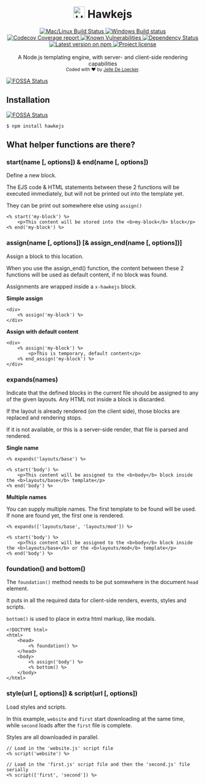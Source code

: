 <h1 align="center">
  <img src="https://protoblast.develry.be/media/static/hawkejs-small.png" width=30 alt="Hawkejs logo"/>
  <b>Hawkejs</b>
</h1>
<div align="center">
  <!-- CI - TravisCI -->
  <a href="https://travis-ci.org/skerit/hawkejs">
    <img src="https://travis-ci.org/skerit/hawkejs.svg?branch=master" alt="Mac/Linux Build Status" />
  </a>

  <!-- CI - AppVeyor -->
  <a href="https://ci.appveyor.com/project/skerit/hawkejs">
    <img src="https://img.shields.io/appveyor/ci/skerit/hawkejs/master.svg?label=Windows" alt="Windows Build status" />
  </a>

  <!-- Coverage - Codecov -->
  <a href="https://codecov.io/gh/skerit/hawkejs">
    <img src="https://img.shields.io/codecov/c/github/skerit/hawkejs/master.svg" alt="Codecov Coverage report" />
  </a>

  <!-- DM - Snyk -->
  <a href="https://snyk.io/test/github/skerit/hawkejs?targetFile=package.json">
    <img src="https://snyk.io/test/github/skerit/hawkejs/badge.svg?targetFile=package.json" alt="Known Vulnerabilities" />
  </a>

  <!-- DM - David -->
  <a href="https://david-dm.org/skerit/hawkejs">
    <img src="https://david-dm.org/skerit/hawkejs/status.svg" alt="Dependency Status" />
  </a>
</div>

<div align="center">
  <!-- Version - npm -->
  <a href="https://www.npmjs.com/package/hawkejs">
    <img src="https://img.shields.io/npm/v/hawkejs.svg" alt="Latest version on npm" />
  </a>

  <!-- License - MIT -->
  <a href="https://github.com/skerit/hawkejs#license">
    <img src="https://img.shields.io/github/license/skerit/hawkejs.svg" alt="Project license" />
  </a>
</div>
<br>
<div align="center">
  A Node.js templating engine, with server- and client-side rendering capabilities
</div>
<div align="center">
  <sub>
    Coded with ❤️ by <a href="#authors">Jelle De Loecker</a>.
  </sub>
</div>



[![FOSSA Status](https://app.fossa.io/api/projects/git%2Bgithub.com%2Fskerit%2Fhawkejs.svg?type=large)](https://app.fossa.io/projects/git%2Bgithub.com%2Fskerit%2Fhawkejs?ref=badge_large)

## Installation
[![FOSSA Status](https://app.fossa.io/api/projects/git%2Bgithub.com%2Fskerit%2Fhawkejs.svg?type=shield)](https://app.fossa.io/projects/git%2Bgithub.com%2Fskerit%2Fhawkejs?ref=badge_shield)


    $ npm install hawkejs

## What helper functions are there?

### start(name [, options]) & end(name [, options])

Define a new block.

The EJS code & HTML statements between these 2 functions will be executed immediately, but will not be printed out into the template yet.

They can be print out somewhere else using `assign()`

```ejs
<% start('my-block') %>
	<p>This content will be stored into the <b>my-block</b> block</p>
<% end('my-block') %>
```

### assign(name [, options]) [& assign_end(name [, options])]

Assign a block to this location.

When you use the assign_end() function, the content between these 2 functions will be used as default content, if no block was found.

Assignments are wrapped inside a `x-hawkejs` block.

**Simple assign**

```ejs
<div>
	<% assign('my-block') %>
</div>
```

**Assign with default content**

```ejs
<div>
	<% assign('my-block') %>
		<p>This is temporary, default content</p>
	<% end_assign('my-block') %>
</div>
```

### expands(names)

Indicate that the defined blocks in the current file should be assigned to any of the given layouts. Any HTML not inside a block is discarded.

If the layout is already rendered (on the client side), those blocks are replaced and rendering stops.

If it is not available, or this is a server-side render, that file is parsed and rendered.

**Single name**

```ejs
<% expands('layouts/base') %>

<% start('body') %>
	<p>This content will be assigned to the <b>body</b> block inside the <b>layouts/base</b> template</p>
<% end('body') %>
```

**Multiple names**

You can supply multiple names. The first template to be found will be used.
If none are found yet, the first one is rendered.

```ejs
<% expands(['layouts/base', 'layouts/mod']) %>

<% start('body') %>
	<p>This content will be assigned to the <b>body</b> block inside the <b>layouts/base</b> or the <b>layouts/mod</b> template</p>
<% end('body') %>
```

### foundation() and bottom()

The `foundation()` method needs to be put somewhere in the document `head` element.

It puts in all the required data for client-side renders, events, styles and scripts.

`bottom()` is used to place in extra html markup, like modals.

```ejs
<!DOCTYPE html>
<html>
	<head>
		<% foundation() %>
	</head>
	<body>
		<% assign('body') %>
		<% bottom() %>
	</body>
</html>
```

### style(url [, options]) & script(url [, options])

Load styles and scripts.

In this example, `website` and `first` start downloading at the same time, while `second` loads after the `first` file is complete.

Styles are all downloaded in parallel.

```ejs
// Load in the 'website.js' script file
<% script('website') %>

// Load in the 'first.js' script file and then the 'second.js' file serially
<% script(['first', 'second']) %>
```